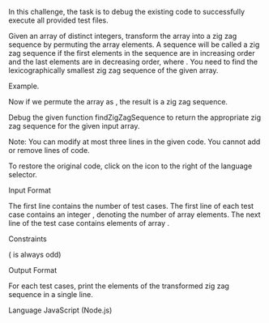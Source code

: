 In this challenge, the task is to debug the existing code to successfully execute all provided test files.

Given an array of  distinct integers, transform the array into a zig zag sequence by permuting the array elements. A sequence will be called a zig zag sequence if the first  elements in the sequence are in increasing order and the last  elements are in decreasing order, where . You need to find the lexicographically smallest zig zag sequence of the given array.

Example.


Now if we permute the array as , the result is a zig zag sequence.

Debug the given function findZigZagSequence to return the appropriate zig zag sequence for the given input array.

Note: You can modify at most three lines in the given code. You cannot add or remove lines of code.

To restore the original code, click on the icon to the right of the language selector.

Input Format

The first line contains  the number of test cases. The first line of each test case contains an integer , denoting the number of array elements. The next line of the test case contains  elements of array .

Constraints


 ( is always odd)

Output Format

For each test cases, print the elements of the transformed zig zag sequence in a single line.

Language
JavaScript (Node.js)
